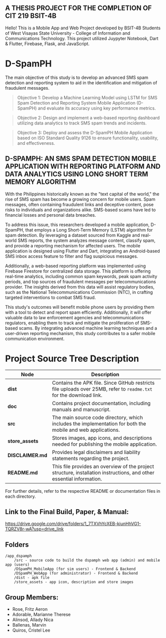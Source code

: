 ## A THESIS PROJECT FOR THE COMPLETION OF CIT 219 BSIT-4B

Hello! This is a Mobile App and Web Project developed by BSIT-4B Students of West Visayas State University - College of Information and Communications Technology. This project utilized Juypyter Notebook, Dart & Flutter, Firebase, Flask, and JavaScript.

# D-SpamPH

The main objective of this study is to develop an advanced SMS spam detection and reporting system to aid in the identification and mitigation of fraudulent messages.

   > Objective 1: Develop a Machine Learning Model using LSTM for SMS Spam Detection and Reporting System Mobile Application (D-SpamPH) and evaluate its accuracy using key performance metrics.

   > Objective 2: Design and implement a web-based reporting dashboard utilizing data analytics to track SMS spam trends and incidents.

   > Objective 3: Deploy and assess the D-SpamPH Mobile Application based on ISO Standard Quality 9126 to ensure functionality, usability, and effectiveness.

## D-SPAMPH: AN SMS SPAM DETECTION MOBILE APPLICATION WITH REPORTING PLATFORM AND DATA ANALYTICS USING LONG SHORT TERM MEMORY ALGORITHM

With the Philippines historically known as the "text capital of the world," the rise of SMS spam has become a growing concern for mobile users. Spam messages, often containing fraudulent links and deceptive content, pose risks to individuals and organizations alike. SMS-based scams have led to financial losses and personal data breaches.

To address this issue, this researchers developed a mobile application, D-SpamPH, that employs a Long Short-Term Memory (LSTM) algorithm for spam detection. By leveraging a dataset sourced from Kaggle and real-world SMS reports, the system analyzes message content, classify spam, and provide a reporting mechanism for affected users. The mobile application is designed using Flutter and Dart, integrating an Android-based SMS inbox access feature to filter and flag suspicious messages.

Additionally, a web-based reporting platform was implemented using Firebase Firestore for centralized data storage. This platform is offering real-time analytics, including common spam keywords, peak spam activity periods, and top sources of fraudulent messages per telecommunications provider. The insights derived from this data will assist regulatory bodies, such as the National Telecommunications Commission (NTC), in crafting targeted interventions to combat SMS fraud.

This study's outcomes will benefit mobile phone users by providing them with a tool to detect and report spam efficiently. Additionally, it will offer valuable data to law enforcement agencies and telecommunications regulators, enabling them to track and mitigate the proliferation of SMS-based scams. By integrating advanced machine learning techniques and a user-driven reporting mechanism, this study contributes to a safer mobile communication environment.

# Project Source Tree Description  

| Node              | Description |
|-------------------|-------------|
| **dist**          | Contains the APK file. Since GitHub restricts file uploads over 25MB, refer to `readme.txt` for the download link. |
| **doc**           | Contains project documentation, including manuals and manuscript. |
| **src**           | The main source code directory, which includes the implementation for both the mobile and web applications. |
| **store_assets**  | Stores images, app icons, and descriptions needed for publishing the mobile application. |
| **DISCLAIMER.md** | Provides legal disclaimers and liability statements regarding the project. |
| **README.md**     | This file provides an overview of the project structure, installation instructions, and other essential information. |

For further details, refer to the respective README or documentation files in each directory. 

## Link to the Final Build, Paper, & Manual:

https://drive.google.com/drive/folders/1_7TXVhYcXEB-kiunHhVG1-TQRZV8r-wA?usp=drive_link

## Folders

    /app_dspamph
    	/src - source code to build the dspamph web app (admin) and mobile app (users)
		/DSpamPH_MobileApp (for sim users) - Frontend & Backend 
		/DSpamPH_WebApp (for administrator) - Frontend & Backend 
		/dist - apk file
		/store_assets - app icon, description and store images

## Group Members:

- Rose, Fritz Aeron
- Adorable, Marianne Therese 
- Alinsod, Allady Nica
- Ballenas, Marvin
- Quiros, Cristel Lee

 

  
